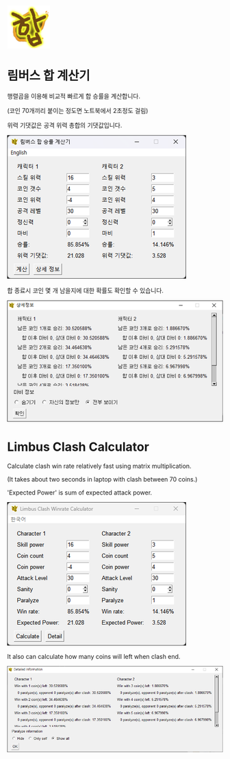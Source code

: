 ![합](images/logo.png)

# 림버스 합 계산기

행렬곱을 이용해 비교적 빠르게 합 승률을 계산합니다.

(코인 70개끼리 붙이는 정도면 노트북에서 2초정도 걸림)

위력 기댓값은 공격 위력 총합의 기댓값입니다.

![메인화면](images/main_screen.png)

합 종료시 코인 몇 개 남을지에 대한 확률도 확인할 수 있습니다.

![상세정보화면](images/detail_screen.png)


# Limbus Clash Calculator

Calculate clash win rate relatively fast using matrix multiplication.

(It takes about two seconds in laptop with clash between 70 coins.)

'Expected Power' is sum of expected attack power.

![main screen](images/main_screen_en.png)

It also can calculate how many coins will left when clash end.

![detail information screen](images/detail_screen_en.png)
